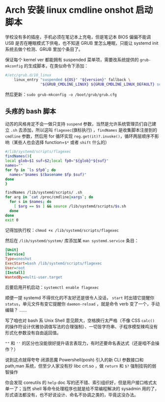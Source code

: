 # Arch 安装 linux cmdline onshot 启动脚本

学校没有多的插座，手机必须在笔记本上充电，但是笔记本 BIOS 偏偏不能调 USB 是否在睡眠模式下供电，也不知道 GRUB 里怎么睡眠，只能让 systemd init 系统去做个检测、GRUB 里加个条目了。

保证每个 kernel ver 都能拥有 suspended 菜单项，需要改系统提供的 `grub-mkconfig` 的生成脚本，在类似命令下添加：

```bash
#/etc/grub.d/10_linux
    linux_entry "suspended ${OS}" "${version}" fallback \
                "${GRUB_CMDLINE_LINUX} ${GRUB_CMDLINE_LINUX_DEFAULT} suspend"
```

然后更新：`sudo grub-mkconfig -o /boot/grub/grub.cfg`

## 头疼的 bash 脚本

动苏的风格肯定不会一做只支持 `suspend` 参数，当然是允许系统管理员们自己建立 `.sh` 去添加，所以这叫 `flagexec`(旗标执行) ，`findNames` 是收集脚本注册到的 `cmdline` 参数，然后用 for 循环实现 `reg.get(it)?.invoke()`，循环两层顺序不影响（某些人也会选择 function+`$*` 或者 `shift` 什么的）

```bash
#/lib/systemd/scripts/flagexec
findNames(){
local glob=$1 suf=$2;local fp0="${glob}*${suf}"
names=""
for fp in `ls $fp0`; do
  names="$names $(basename $fp $suf)"
done
}

findNames /lib/systemd/scripts/ .sh
for arg in `cat /proc/cmdline|xargs`; do
  for s in $names; do
    [ $arg == $s ] && source /lib/systemd/scripts/$s.sh
  done
done
exit 0
```

记得加执行权：`chmod +x /lib/systemd/scripts/flagexec`

然后在 `/lib/systemd/system/` 库添加某 `man systemd.service` 条目：

```ini 
[Unit]
[Service]
Type=oneshot
ExecStart=bash /lib/systemd/scripts/flagexec
User=root
[Install]
WantedBy=multi-user.target
```

后要启用开机启动：`systemctl enable flagexec`

顺便一提 systemd 不得优化的不友好还是很令人没话， `start` 时出错它提醒你 `status`，单元文件有变它提醒你 `daemon-reload` ，就是命令 verb 变了一个，手动编辑？ ……

写了咱也对 bash 系 Unix Shell 意见颇大，空格换行太严格（不像 CSS `calc()` 的操作符设计优雅协调值写法的合理强制）、一切皆字符串、子程序模型辣鸡没有形式化参数没有自由返回值。

`""` 和 `''` 的区分也没能很好提升语言表现力，有时还要命名表达式（还是咱不会操作？）

说到这点就得夸夸 闭源恶魔 Powershell(posh) 引入的新 CLI 参数接口和 path,man 系统，但至少人家没有抄 libc crt.so ，做 `return` 和 `$?` 强制挂钩的弱智操作

你会发现 coreutils 的 `help` doc 写的还不错、索引组织好，但是用户接口格式太单一了；当然 shell 等命令处理程序也就是给不常编程解决的 sysadmin 用的了，形式语法都没有，也不好说设计、命名不协调之类的，毕竟这没办法。
